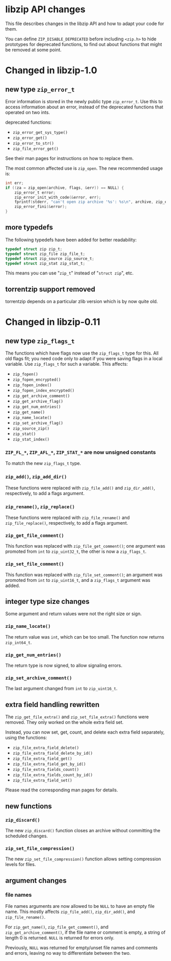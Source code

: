 # libzip API changes

This file describes changes in the libzip API and how to adapt your
code for them.

You can define `ZIP_DISABLE_DEPRECATED` before including `<zip.h>` to hide
prototypes for deprecated functions, to find out about functions that
might be removed at some point.

# Changed in libzip-1.0

## new type `zip_error_t`

Error information is stored in the newly public type `zip_error_t`. Use
this to access information about an error, instead of the deprecated
functions that operated on two ints.

deprecated functions:
- `zip_error_get_sys_type()`
- `zip_error_get()`
- `zip_error_to_str()`
- `zip_file_error_get()`

See their man pages for instructions on how to replace them.

The most common affected use is `zip_open`. The new recommended usage
is:

```c
int err;
if ((za = zip_open(archive, flags, &err)) == NULL) {
	zip_error_t error;
	zip_error_init_with_code(&error, err);
	fprintf(stderr, "can't open zip archive '%s': %s\n", archive, zip_error_strerror(&error));
	zip_error_fini(&error);
}
```

## more typedefs

The following typedefs have been added for better readability:

```c
typedef struct zip zip_t;
typedef struct zip_file zip_file_t;
typedef struct zip_source zip_source_t;
typedef struct zip_stat zip_stat_t;
```

This means you can use "`zip_t`" instead of "`struct zip`", etc.


## torrentzip support removed

torrentzip depends on a particular zlib version which is by now quite
old.

# Changed in libzip-0.11

## new type `zip_flags_t`

The functions which have flags now use the `zip_flags_t` type for this.
All old flags fit; you need code only to adapt if you were saving flags in a
local variable. Use `zip_flags_t` for such a variable.
This affects:
- `zip_fopen()`
- `zip_fopen_encrypted()`
- `zip_fopen_index()`
- `zip_fopen_index_encrypted()`
- `zip_get_archive_comment()`
- `zip_get_archive_flag()`
- `zip_get_num_entries()`
- `zip_get_name()`
- `zip_name_locate()`
- `zip_set_archive_flag()`
- `zip_source_zip()`
- `zip_stat()`
- `zip_stat_index()`

### `ZIP_FL_*`, `ZIP_AFL_*`, `ZIP_STAT_*` are now unsigned constants

To match the new `zip_flags_t` type.

### `zip_add()`, `zip_add_dir()`

These functions were replaced with `zip_file_add()` and `zip_dir_add()`, respectively,
to add a flags argument.

### `zip_rename()`, `zip_replace()`

These functions were replaced with `zip_file_rename()` and `zip_file_replace()`,
respectively, to add a flags argument.

### `zip_get_file_comment()`

This function was replaced with `zip_file_get_comment()`; one argument was promoted from
`int` to `zip_uint32_t`, the other is now a `zip_flags_t`.

### `zip_set_file_comment()`

This function was replaced with `zip_file_set_comment()`; an argument was promoted from
`int` to `zip_uint16_t`, and a `zip_flags_t` argument was added.

## integer type size changes

Some argument and return values were not the right size or sign.

### `zip_name_locate()`

The return value was `int`, which can be too small. The function now returns `zip_int64_t`.


### `zip_get_num_entries()`

The return type is now signed, to allow signaling errors.

### `zip_set_archive_comment()`

The last argument changed from `int` to `zip_uint16_t`.

## extra field handling rewritten

The `zip_get_file_extra()` and `zip_set_file_extra()` functions were removed.
They only worked on the whole extra field set.

Instead, you can now set, get, count, and delete each extra field separately,
using the functions:
- `zip_file_extra_field_delete()`
- `zip_file_extra_field_delete_by_id()`
- `zip_file_extra_field_get()`
- `zip_file_extra_field_get_by_id()`
- `zip_file_extra_fields_count()`
- `zip_file_extra_fields_count_by_id()`
- `zip_file_extra_field_set()`

Please read the corresponding man pages for details.

## new functions

### `zip_discard()`

The new `zip_discard()` function closes an archive without committing the
scheduled changes.

### `zip_set_file_compression()`

The new `zip_set_file_compression()` function allows setting compression
levels for files.

## argument changes

### file names

File names arguments are now allowed to be `NULL` to have an empty file name.
This mostly affects `zip_file_add()`, `zip_dir_add()`, and `zip_file_rename()`.

For `zip_get_name()`, `zip_file_get_comment()`, and `zip_get_archive_comment()`, if
the file name or comment is empty, a string of length 0 is returned.
`NULL` is returned for errors only.

Previously, `NULL` was returned for empty/unset file names and comments and
errors, leaving no way to differentiate between the two.
